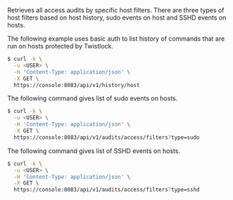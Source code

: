 Retrieves all access audits by specific host filters. 
There are three types of host filters based on host history, sudo events on host and SSHD events on hosts.

The following example uses basic auth to list history of commands that are run on hosts protected by Twistlock.


```bash
$ curl -k \
  -u <USER> \
  -H 'Content-Type: application/json' \
  -X GET \
  https://console:8083/api/v1/history/host
```

The following command gives list of sudo events on hosts. 


```bash
$ curl -k \
  -u <USER> \
  -H 'Content-Type: application/json' \
  -X GET \
  https://console:8083/api/v1/audits/access/filters?type=sudo

```

The following command gives list of SSHD events on hosts. 

```bash
$ curl -k \
  -u <USER> \
  -H 'Content-Type: application/json' \
  -X GET \
  https://console:8083/api/v1/audits/access/filters?type=sshd

```

